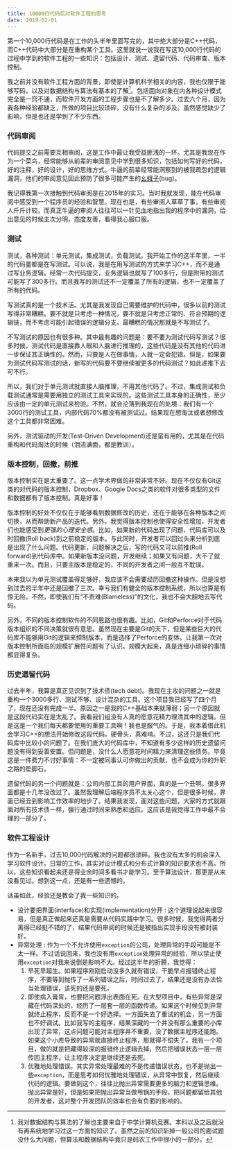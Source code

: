 ```yaml
---
title: 10000行代码后对软件工程的思考
date: 2019-02-01
---
```


第一个10,000行代码是在工作的头半年里面写完的，其中绝大部分是C++代码，而C++代码中大部分是在重构某个工具。这里就说一说我在写这10,000行代码的过程中学到的软件工程的一些知识：包括设计、测试、遗留代码、代码审查、版本控制。

我之前并没有软件工程方面的背景，即使是计算机科学相关的内容，我也仅限于能够写码，以及对数据结构与算法有基本的了解[^1]。包括面向对象在内各种设计模式完全是一窍不通，而软件开发方面的工程步骤也是不了解多少。过去六个月，因为我各种经验都缺乏，所做的项目比较琐碎，没有什么复杂的涉及。虽然感觉缺少了影响，但是也还是学到了不少东西。

### 代码审阅

代码提交之前需要互相审阅，这是工作中最让我受益匪浅的一环。尤其是我现在作为一个菜鸟，经常能够从前辈的审阅意见中学到很多知识，包括如何写好的代码，好的注释，好的设计，好的思维方式。牛逼的前辈经常能洞察到的被我疏忽的逻辑漏洞，他们的审阅意见因此预防了很多可能产生的[幺蛾子](https://www.zhihu.com/question/59445070/answer/345045044)(bug)。

我记得我第一次接触到代码审阅是在2015年的实习。当时我就发现，能在代码审阅中感受到一个程序员的经验和智慧。现在也是，有些审阅人草草了事，有些审阅人斤斤计较。而真正牛逼的审阅人往往可以一针见血地指出我的程序中的漏洞，给出意见的时候主次分明，态度友善，看得我心服口服。

### 测试

测试，各种测试：单元测试，集成测试，负载测试。我开始工作的这半年里，一半的代码量都是在写测试。可以说，我是在用写测试的方式来学习C++，而不是通过写业务逻辑。经常一次代码提交，业务逻辑也就写了100多行，但是附带的测试可能写了300多行。而且我写的测试还不一定覆盖了所有的逻辑，也不一定覆盖了所有的代码。

写测试真的是一个技术活。尤其是我发现自己需要维护的代码中，很多以前的测试写得非常糟糕。要不就是只考虑一种情况，要不就是只考虑正常的、符合预期的逻辑链，而不考虑可能引起错误的逻辑分支。最糟糕的情况那就是不写测试了。

不写测试的原因也有很多种。其中最有趣的问题是：要不要为测试代码写测试？很多时候，测试代码是直接靠人眼和人脑进行推理的，这些代码是没有其他的代码进一步保证其正确性的。然而，只要是人在做事情，人就一定会犯错。但是，如果要为测试代码写测试的话，新写的代码要不要继续被更多的代码测试？如此递推下去可不行。

所以，我们对于单元测试就直接人脑推理，不用其他代码了。不过，集成测试和负载测试通常是需要用独立的测试工具来实现的。这些测试工具本身的正确性，至少应该由一定的单元测试来检验。不然，就会沦落到我现在的处境：我们有一个3000行的测试工具，内部代码70%都没有被测试过。结果现在想淘汰或者想修改这个工具都非常困难。

另外，测试驱动的开发(Test-Driven Development)还是蛮有用的，尤其是在代码重构和代码淘汰的时候（泪流满面，都是教训）。

### 版本控制，回撤，前推

版本控制实在是太重要了。这一点学术界做的非常非常不好。现在不仅仅有Git这类的对代码的版本控制，Dropbox、Google Docs之类的软件对很多类型的文件和数据都有了版本控制。真是好事！

版本控制的好处不仅仅在于能够看到数据修改的历史，还在于能够在各种版本之间切换，从而帮助新产品的迭代。另外，我觉得版本控制也使得安全性增加，开发者们也能感受到*更强的心理安全感*。比如，如果新的代码出现了问题，代码库可以及时回撤(Roll back)到之前稳定的版本。与此同时，开发者可以回过头来分析到底是出现了什么问题。代码更新，问题解决之后，写的代码又可以前推(Roll forward)到代码库中。如果新版本没问题，开发继续；如果又有问题，大不了就重来一次。而且，只要主版本是稳定的，不同的开发者之间一般互不耽误。

本来我以为单元测试覆盖得足够好，我应该不会需要经历回撤这种操作。但是没想到过去的半年中还是回撤了三次。幸亏我们有健全的版本控制系统，所以也算是有惊无险。不然，即使我们有“不责难(Blameless)”的文化，我也不会大胆地去写代码。

另外，不同的版本控制软件的不同思路也很有趣。比如，Git和Perforce对于代码版本组织的不同决策就很有意思。虽然现在主要是Git的天下，但是某些巨大的代码库不能够用Git的逻辑来控制版本，而是选择了Perforce的变体，让我第一次对版本控制所面临的规模扩展性问题有了认识。规模大起来，真是连细小琐碎的事情都显得复杂。

### 历史遗留代码

过去半年，我算是真正见识到了技术债(tech debt)。我现在主攻的问题之一就是重构一个3000多行、测试不够、设计混杂的工具。这个项目我已经写了四个月了，现在还没有完成一半。原因之一是我的C++基础本来就薄弱；另一个原因就是这段代码实在是太乱了。我看我们组没有人真的愿意花精力理清其中的逻辑。但是这是一个我们每天都要使用的重要工具啊！我也是服气的。于是，我本着借此机会学习C++的想法开始修改这段代码。硬骨头，真难啃。不过，这还只是我们代码库中比较小的问题了。在我们庞大的代码库中，不知道有多少这样的历史遗留问题没有得到妥善安置。但问题是，没什么人愿意花时间精力来清理这些债务。毕竟这是一件费力不讨好事情：不一定被同事认可你做出的贡献，也不会成为你的升职之路的垫脚石。

遗留代码的另一个问题就是：公司内部工具的用户界面，真的是一个丑啊。很多界面都是十几年没改过了。虽然我理解后端程序员不太关心这个，但是很多时候，界面已经丑到影响工作效率的地步了。结果我发现，面对这些问题，大家的方式就跟面对所有技术债一样，强行通过时间来熟悉和适应。这应该是我觉得工作中最不合理的一部分了。

### 软件工程设计

作为一名新手，过去10,000代码解决的问题都很琐碎。我也没有太多的机会深入学习软件设计。日常的工作，其实对设计模式和分布式计算的知识要求也不高。所以，这些知识看起来还是得业余时间多看书才能学习。至于算法设计，那更是从来没看见过。想到这一点，还是有一些遗憾的。

话虽如此，经验还是教会了我一些知识的。

- 设计要把界面(interface)和实现(implementation)分开
: 这个道理说起来很容易，但是真正做起来还真是需要从代码实践中学习。很多时候，我觉得两者分离得已经挺不错的了，结果代码审阅的时候还是被指出实现手段没有被封装好。
- 异常处理
: 作为一个不允许使用`exception`的公司，处理异常的手段可能是不太一样。不过话说回来，我也没有用`exception`处理异常的经验，所以禁止使用`exception`对我来说倒是影响不大。经过这半年的折腾，我觉得：
    1. 早死早超生。如果程序刚刚启动没多久就有错误，干脆早点报错终止程序，不要等到抛传了一系列错误之后，时间过去了，结果还是没有办法恰当处理错误，该死的还是要死。
    2. 即使病入膏肓，也要把问题浮出表面在死。在大型项目中，有些异常是深藏在代码深处的，经历了一层套一层的函数传递。如果这个时候见到异常就终止程序，反而不是一个好选择。一方面失去了重试的机会，另一方面也不好调试。比如我写的主程序，结果深藏的一个并没有那么重要的小库出现了异常，这点问题可能对主程序并不重要，没了数据主程序还能跑。如果这个小库导致的异常就直接终止程序，那就得不偿失了。我有一个项目，做的就是把藏得较深的报错终止逻辑去掉，然后把错误状态一层一层传回主程序，让主程序决定是继续还是去死。
    3. 优雅地处理错误。其实异常处理最难的不是传递错误状态，也不是抛出一些`exception`，而是思考如何优雅地处理错误，从异常中恢复，然后继续代码的逻辑。要做到这个，往往比抛出异常需要更多的脑力和逻辑思维。抛出异常是好，但是如果把抛出异常当做甩锅的手段，把问题都留给其他的开发者，这对整个开发团队的效率也会有负面的影响的。

[^1]: 我对数据结构与算法的了解也主要来自于中学计算机竞赛。本科以及之后就没有再系统地学习过这一方面的知识了。虽然之前的知识斩掉一般公司的面试题没什么大问题，但算法和数据结构毕竟只是码农工作中很小的一部分。
